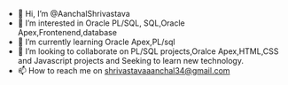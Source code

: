 - 👋 Hi, I’m @AanchalShrivastava
- 👀 I’m interested in Oracle PL/SQL, SQL,Oracle Apex,Frontenend,database
- 🌱 I’m currently learning Oracle Apex,PL/sql
- 💞️ I’m looking to collaborate on PL/SQL projects,Oralce Apex,HTML,CSS and Javascript projects and Seeking to learn new technology.
- 📫 How to reach me on shrivastavaaanchal34@gmail.com

<!---
AanchalShrivastava/AanchalShrivastava is a ✨ special ✨ repository because its `README.md` (this file) appears on your GitHub profile.
You can click the Preview link to take a look at your changes.
--->
